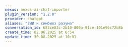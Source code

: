 ```yaml
---
nexus: nexus-ai-chat-importer
plugin_version: "1.2.0"
provider: chatgpt
aliases: "2ИИ и симбиоз разума"
conversation_id: 683ce82c-2b10-800a-91ce-101e96c72b8b
create_time: 02.06.2025 at 6:54
update_time: 30.08.2025 at 10:01
---
```

